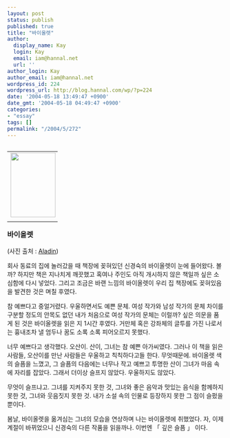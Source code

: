 ```yaml
---
layout: post
status: publish
published: true
title: "바이올렛"
author:
  display_name: Kay
  login: Kay
  email: iam@hannal.net
  url: ''
author_login: Kay
author_email: iam@hannal.net
wordpress_id: 224
wordpress_url: http://blog.hannal.com/wp/?p=224
date: '2004-05-18 13:49:47 +0900'
date_gmt: '2004-05-18 04:49:47 +0900'
categories:
- "essay"
tags: []
permalink: "/2004/5/272"
---
```

<table align="left">
<tr>
<td style="padding-right:5"><center><img src="http://blog.hannal.com/tt-attach/0518/040518133420503335/843019.gif" width="104" height="150"></center></td>
</tr>
<tr>
<td class="centerphoto"> </td>
</tr>
</table>
<h3>바이올렛</h3>
<p>
(사진 출처 : <a href='http://www.aladin.co.kr' target='_blank'>Aladin</a>)</p>
<p>회사 동료의 집에 놀러갔을 때 책장에 꽂혀있던 신경숙의 바이올렛이 눈에 들어왔다. 볼까? 하지만 책은 지나치게 깨끗했고 혹여나 주인도 아직 개시하지 않은 책일까 싶은 소심함에 다시 넣었다. 그리고 조금은 바랜 느낌의 바이올렛이 우리 집 책장에도 꽂혀있음을 발견한 것은 며칠 후였다.</p>
<p>참 예쁘다고 중얼거렸다. 우울하면서도 예쁜 문체. 여성 작가와 남성 작가의 문체 차이를 구분할 정도의 안목도 없던 내가 처음으로 여성 작가의 문체는 이럴까? 싶은 의문을 품게 된 것은 바이올렛을 읽은 지 1시간 후였다. 거만체 혹은 강좌체의 글투를 가진 나로서는 흉내조차 낼 엄두나 꿈도 소록 소록 피어오르지 못했다.</p>
<p>너무 예쁘다고 생각했다. 오산이. 산이, 그녀는 참 예쁜 아가씨였다. 그러나 이 책을 읽은 사람들, 오산이를 만난 사람들은 우울하고 칙칙하다고들 한다. 무엇때문에. 바이올렛 색의 슬픔을 느꼈고, 그 슬픔의 다음에는 너무나 작고 예쁘고 투명한 산이 그녀가 마음 속에 자리를 잡았다. 그래서 더이상 슬프지 않았다. 우울하지도 않았다.</p>
<p>무엇이 슬프냐고. 그녀를 지켜주지 못한 것, 그녀와 좋은 음악과 맛있는 음식을 함께하지 못한 것, 그녀와 웃음짓지 못한 것. 내가 소설 속의 인물로 등장하지 못한 그 점이 슬펐을 뿐이다.</p>
<p>봄날, 바이올렛을 옮겨심는 그녀의 모습을 연상하며 나는 바이올렛에 취했었다. 자, 이제 계절이 바뀌었으니 신경숙의 다른 작품을 읽을까나. 이번엔 「 깊은 슬픔 」 이다.</p>
